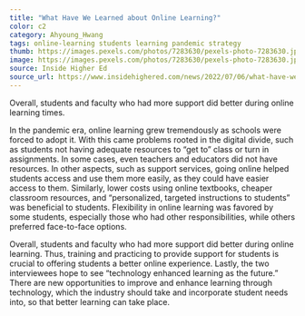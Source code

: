 ```yaml
---
title: "What Have We Learned about Online Learning?"
color: c2
category: Ahyoung_Hwang
tags: online-learning students learning pandemic strategy
thumb: https://images.pexels.com/photos/7283630/pexels-photo-7283630.jpeg?auto=compress&cs=tinysrgb&w=350
image: https://images.pexels.com/photos/7283630/pexels-photo-7283630.jpeg?auto=compress&cs=tinysrgb&w=600
source: Inside Higher Ed
source_url: https://www.insidehighered.com/news/2022/07/06/what-have-we-learned-about-online-learning
---
```

Overall, students and faculty who had more support did better during online learning times.
<!--more-->

In the pandemic era, online learning grew tremendously as schools were forced to adopt it. With this came problems rooted in the digital divide, such as students not having adequate resources to “get to” class or turn in assignments. In some cases, even teachers and educators did not have resources. In other aspects, such as support services, going online helped students access and use them more easily, as they could have easier access to them. Similarly, lower costs using online textbooks, cheaper classroom resources, and “personalized, targeted instructions to students” was beneficial to students. Flexibility in online learning was favored by some students, especially those who had other responsibilities, while others preferred face-to-face options.

Overall, students and faculty who had more support did better during online learning. Thus, training and practicing to provide support for students is crucial to offering students a better online experience. Lastly, the two interviewees hope to see “technology enhanced learning as the future.” There are new opportunities to improve and enhance learning through technology, which the industry should take and incorporate student needs into, so that better learning can take place.

